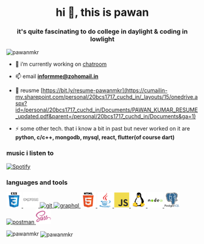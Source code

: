 <h1 align="center">hi 👋, this is pawan</h1>
<h3 align="center">it's quite fascinating to do college in daylight & coding in lowlight</h3>

<p align="left"> <img src="https://komarev.com/ghpvc/?username=pawanmkr&label=Profile%20views&color=0e75b6&style=flat" alt="pawanmkr" /> </p>

- 🔭 i’m currently working on [chatroom](https://github.com/pawanmkr/chatroom)

- 📫 email **informme@zohomail.in**

- 📄 reusme [https://bit.ly/resume-pawanmkr](https://cumailin-my.sharepoint.com/personal/20bcs1717_cuchd_in/_layouts/15/onedrive.aspx?id=/personal/20bcs1717_cuchd_in/Documents/PAWAN_KUMAR_RESUME_updated.pdf&parent=/personal/20bcs1717_cuchd_in/Documents&ga=1)

- ⚡ some other tech. that i know a bit in past but never worked on it are **python, c/c++, mongodb, mysql, react, flutter(of course dart)**

<h3>music i listen to</h3>

[![Spotify](https://novatorem-rho-blue.vercel.app/api/spotify)](https://open.spotify.com/user/er5w0v2vhso06cklxztdhg44h)


<h3 align="left">languages and tools</h3>
<p align="left"> <a href="https://www.w3schools.com/css/" target="_blank" rel="noreferrer"> <img src="https://raw.githubusercontent.com/devicons/devicon/master/icons/css3/css3-original-wordmark.svg" alt="css3" width="40" height="40"/> </a> <a href="https://expressjs.com" target="_blank" rel="noreferrer"> <img src="https://raw.githubusercontent.com/devicons/devicon/master/icons/express/express-original-wordmark.svg" alt="express" width="40" height="40"/> </a> <a href="https://git-scm.com/" target="_blank" rel="noreferrer"> <img src="https://www.vectorlogo.zone/logos/git-scm/git-scm-icon.svg" alt="git" width="40" height="40"/> </a> <a href="https://graphql.org" target="_blank" rel="noreferrer"> <img src="https://www.vectorlogo.zone/logos/graphql/graphql-icon.svg" alt="graphql" width="40" height="40"/> </a> <a href="https://www.w3.org/html/" target="_blank" rel="noreferrer"> <img src="https://raw.githubusercontent.com/devicons/devicon/master/icons/html5/html5-original-wordmark.svg" alt="html5" width="40" height="40"/> </a> <a href="https://www.java.com" target="_blank" rel="noreferrer"> <img src="https://raw.githubusercontent.com/devicons/devicon/master/icons/java/java-original.svg" alt="java" width="40" height="40"/> </a> <a href="https://developer.mozilla.org/en-US/docs/Web/JavaScript" target="_blank" rel="noreferrer"> <img src="https://raw.githubusercontent.com/devicons/devicon/master/icons/javascript/javascript-original.svg" alt="javascript" width="40" height="40"/> </a> <a href="https://www.linux.org/" target="_blank" rel="noreferrer"> <img src="https://raw.githubusercontent.com/devicons/devicon/master/icons/linux/linux-original.svg" alt="linux" width="40" height="40"/> </a> <a href="https://nodejs.org" target="_blank" rel="noreferrer"> <img src="https://raw.githubusercontent.com/devicons/devicon/master/icons/nodejs/nodejs-original-wordmark.svg" alt="nodejs" width="40" height="40"/> </a> <a href="https://www.postgresql.org" target="_blank" rel="noreferrer"> <img src="https://raw.githubusercontent.com/devicons/devicon/master/icons/postgresql/postgresql-original-wordmark.svg" alt="postgresql" width="40" height="40"/> </a> <a href="https://postman.com" target="_blank" rel="noreferrer"> <img src="https://www.vectorlogo.zone/logos/getpostman/getpostman-icon.svg" alt="postman" width="40" height="40"/> </a> <a href="https://sass-lang.com" target="_blank" rel="noreferrer"> <img src="https://raw.githubusercontent.com/devicons/devicon/master/icons/sass/sass-original.svg" alt="sass" width="40" height="40"/> </a> </p>

<p><img align="left" src="https://github-readme-stats.vercel.app/api/top-langs?username=pawanmkr&show_icons=true&locale=en&layout=compact" alt="pawanmkr" /></p>

<p>&nbsp;<img align="center" src="https://github-readme-stats.vercel.app/api?username=pawanmkr&show_icons=true&locale=en" alt="pawanmkr" /></p>
